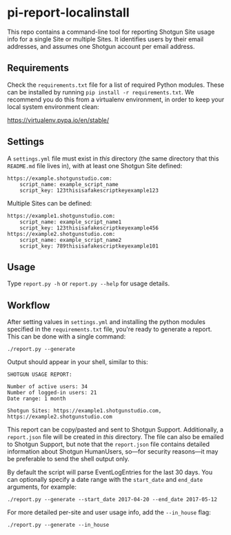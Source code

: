 # pi-report-localinstall

This repo contains a command-line tool for reporting Shotgun Site usage info for
a single Site or multiple Sites. It identifies users by their email addresses,
and assumes one Shotgun account per email address.

## Requirements

Check the `requirements.txt` file for a list of required Python modules. These
can be installed by running `pip install -r requirements.txt`. We recommend you
do this from a virtualenv environment, in order to keep your local system
environment clean:

https://virtualenv.pypa.io/en/stable/

## Settings

A `settings.yml` file must exist in *this* directory (the same directory that
this `README.md` file lives in), with at least one Shotgun Site defined:

```
https://example.shotgunstudio.com:
    script_name: example_script_name
    script_key: 123thisisafakescriptkeyexample123
```

Multiple Sites can be defined:

```
https://example1.shotgunstudio.com:
    script_name: example_script_name1
    script_key: 123thisisafakescriptkeyexample456
https://example2.shotgunstudio.com:
    script_name: example_script_name2
    script_key: 789thisisafakescriptkeyexample101
```

## Usage

Type `report.py -h` or `report.py --help` for usage details.

## Workflow

After setting values in `settings.yml` and installing the python modules
specified in the `requirements.txt` file, you're ready to generate a report.
This can be done with a single command:

`./report.py --generate`

Output should appear in your shell, similar to this:

```
SHOTGUN USAGE REPORT:

Number of active users: 34
Number of logged-in users: 21
Date range: 1 month

Shotgun Sites: https://example1.shotgunstudio.com, https://example2.shotgunstudio.com
```

This report can be copy/pasted and sent to Shotgun Support. Additionally, a
`report.json` file will be created in *this* directory. The file can also be
emailed to Shotgun Support, but note that the `report.json` file contains
detailed information about Shotgun HumanUsers, so—for security reasons—it may be
preferable to send the shell output only.

By default the script will parse EventLogEntries for the last 30 days. You can
optionally specify a date range with the `start_date` and `end_date` arguments,
for example:

`./report.py --generate --start_date 2017-04-20 --end_date 2017-05-12`

For more detailed per-site and user usage info, add the `--in_house` flag:

`./report.py --generate --in_house`
